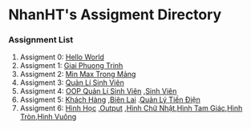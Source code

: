 # NhanHT's Assigment Directory

### Assignment List

1. Assigment 0: [Hello World](https://github.com/FASTTRACKSE/FFSE1703.JavaCore/blob/master/Assignments/NhanHT/Hello%20word/src/Helloword.java)
2. Assigment 1: [Giai Phuong Trinh](https://github.com/FASTTRACKSE/FFSE1703.JavaCore/blob/master/Assignments/NhanHT/Mysample1/src/giaipt.java)
3. Assigment 2: [Min Max Trong Mảng](https://github.com/FASTTRACKSE/FFSE1703.JavaCore/blob/master/Assignments/NhanHT/Assignment%202/src/Bai3.java)
4. Assigment 3: [Quản Lí Sinh Viên](https://github.com/FASTTRACKSE/FFSE1703.JavaCore/blob/master/Assignments/NhanHT/Menu/src/Mymenu/liststudent.java)
5. Assigment 4: [OOP Quản Lí Sinh Viên](https://github.com/FASTTRACKSE/FFSE1703.JavaCore/blob/master/Assignments/NhanHT/Sinhvien/src/fasttrack/edu/vn/mycar/Qlsinhvien.java) ,[Sinh Viên](https://github.com/FASTTRACKSE/FFSE1703.JavaCore/blob/master/Assignments/NhanHT/Sinhvien/src/fasttrack/edu/vn/mycar/Sinhvien.java)
5. Assigment 5: [Khách Hàng](https://github.com/FASTTRACKSE/FFSE1703.JavaCore/blob/master/Assignments/NhanHT/DienLuc/src/ffse1703/dienluc/model/KhachHang.java) ,[Biên Lai](https://github.com/FASTTRACKSE/FFSE1703.JavaCore/blob/master/Assignments/NhanHT/DienLuc/src/ffse1703/dienluc/model/BienLai.java) .[Quản Lý Tiền Điện](https://github.com/FASTTRACKSE/FFSE1703.JavaCore/blob/master/Assignments/NhanHT/DienLuc/src/ffse1703/dienluc/main/QuanLyTienDien.java)
6. Assigment 6: [Hình Học](https://github.com/FASTTRACKSE/FFSE1703.JavaCore/blob/master/Assignments/NhanHT/Assignment%206/src/hinhhoc/model/HinhHoc.java) ,[Output](https://github.com/FASTTRACKSE/FFSE1703.JavaCore/blob/master/Assignments/NhanHT/Assignment%206/src/hinhhoc/main/Output.java) ,[Hình Chữ Nhật](https://github.com/FASTTRACKSE/FFSE1703.JavaCore/blob/master/Assignments/NhanHT/Assignment%206/src/hinhhoc/model/HinhChuNhat.java),[Hình Tam Giác](https://github.com/FASTTRACKSE/FFSE1703.JavaCore/blob/master/Assignments/NhanHT/Assignment%206/src/hinhhoc/model/HinhTamGiac.java),[Hình Tròn](https://github.com/FASTTRACKSE/FFSE1703.JavaCore/blob/master/Assignments/NhanHT/Assignment%206/src/hinhhoc/model/HinhTron.java),[Hình Vuông](https://github.com/FASTTRACKSE/FFSE1703.JavaCore/blob/master/Assignments/NhanHT/Assignment%206/src/hinhhoc/model/HinhVuong.java)
